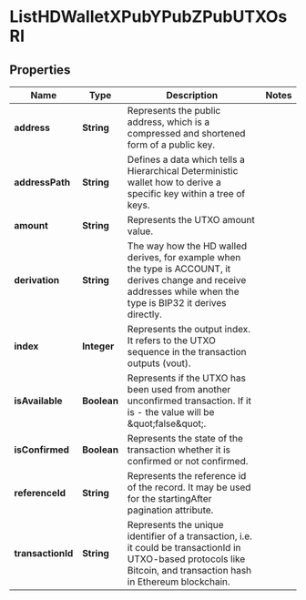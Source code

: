 

# ListHDWalletXPubYPubZPubUTXOsRI


## Properties

| Name | Type | Description | Notes |
|------------ | ------------- | ------------- | -------------|
|**address** | **String** | Represents the public address, which is a compressed and shortened form of a public key. |  |
|**addressPath** | **String** | Defines a data which tells a Hierarchical Deterministic wallet how to derive a specific key within a tree of keys. |  |
|**amount** | **String** | Represents the UTXO amount value. |  |
|**derivation** | **String** | The way how the HD walled derives, for example when the type is ACCOUNT, it derives change and receive addresses while when the type is BIP32 it derives directly. |  |
|**index** | **Integer** | Represents the output index. It refers to the UTXO sequence in the transaction outputs (vout). |  |
|**isAvailable** | **Boolean** | Represents if the UTXO has been used from another unconfirmed transaction. If it is - the value will be \&quot;false\&quot;. |  |
|**isConfirmed** | **Boolean** | Represents the state of the transaction whether it is confirmed or not confirmed. |  |
|**referenceId** | **String** | Represents the reference id of the record. It may be used for the startingAfter pagination attribute. |  |
|**transactionId** | **String** | Represents the unique identifier of a transaction, i.e. it could be transactionId in UTXO-based protocols like Bitcoin, and transaction hash in Ethereum blockchain. |  |




